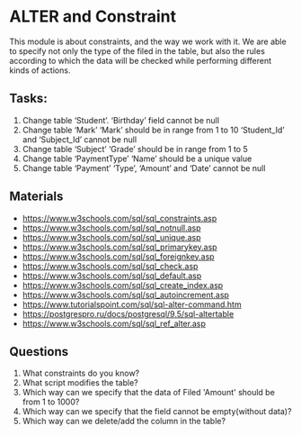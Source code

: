 # ALTER and Constraint
This module is about constraints, and the way we work with it. 
We are able to specify not only the type of the filed in the table, but also the rules according to which the data will be checked while performing different kinds of actions. 

## Tasks: 
1)	Change table ‘Student’. 
 ‘Birthday’ field cannot be null
2)	Change table ‘Mark’
‘Mark’ should be in range from 1 to 10
‘Student_Id’ and ‘Subject_Id’ cannot be null
3)	Change table ‘Subject’
‘Grade’ should be in range from 1 to 5 
4)	Change table ‘PaymentType’
‘Name’ should be a unique value
5)	Change table ‘Payment’
‘Type’, ‘Amount’ and ‘Date’ cannot be null

## Materials
-	https://www.w3schools.com/sql/sql_constraints.asp
-	https://www.w3schools.com/sql/sql_notnull.asp
-	https://www.w3schools.com/sql/sql_unique.asp
-	https://www.w3schools.com/sql/sql_primarykey.asp
-	https://www.w3schools.com/sql/sql_foreignkey.asp
-	https://www.w3schools.com/sql/sql_check.asp
-	https://www.w3schools.com/sql/sql_default.asp
-	https://www.w3schools.com/sql/sql_create_index.asp
-	https://www.w3schools.com/sql/sql_autoincrement.asp
-	https://www.tutorialspoint.com/sql/sql-alter-command.htm
-	https://postgrespro.ru/docs/postgresql/9.5/sql-altertable
-	https://www.w3schools.com/sql/sql_ref_alter.asp

## Questions
1. What constraints do you know?
2. What script modifies the table?
3. Which way can we specify that the data of Filed 'Amount' should be from 1 to 1000?
4. Which way can we specify that the field cannot be empty(without data)?
5. Which way can we delete/add the column in the table?
